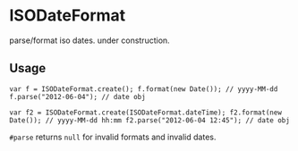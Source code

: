 ISODateFormat
=============

parse/format iso dates. under construction.



Usage
-----
`var f = ISODateFormat.create();
f.format(new Date()); // yyyy-MM-dd
f.parse("2012-06-04"); // date obj`

`var f2 = ISODateFormat.create(ISODateFormat.dateTime);
f2.format(new Date()); // yyyy-MM-dd hh:mm
f2.parse("2012-06-04 12:45"); // date obj`

`#parse` returns `null` for invalid formats and invalid dates.
